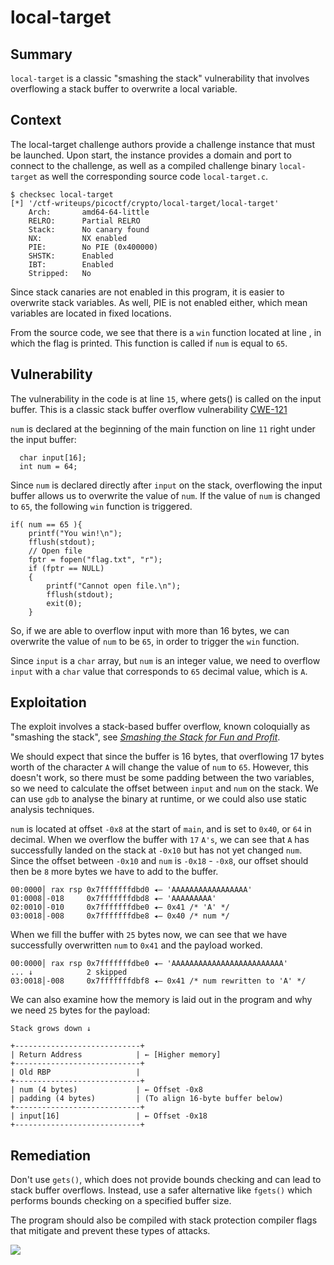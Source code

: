 # local-target

## Summary

`local-target` is a classic "smashing the stack" vulnerability that involves overflowing a stack buffer to overwrite a local variable.

## Context

The local-target challenge authors provide a challenge instance that must be
launched. Upon start, the instance provides a domain and port to connect to the
challenge, as well as a compiled challenge binary `local-target` as well the
corresponding source code `local-target.c`.

```text
$ checksec local-target
[*] '/ctf-writeups/picoctf/crypto/local-target/local-target'
    Arch:       amd64-64-little
    RELRO:      Partial RELRO
    Stack:      No canary found
    NX:         NX enabled
    PIE:        No PIE (0x400000)
    SHSTK:      Enabled
    IBT:        Enabled
    Stripped:   No
```

Since stack canaries are not enabled in this program, it is easier to overwrite stack variables. As well, PIE is not enabled either, which mean variables are located in fixed locations.

From the source code, we see that there is a `win` function located at line , in which the flag is printed. This function is called if `num` is equal to `65`.

## Vulnerability

The vulnerability in the code is at line `15`, where gets() is called on the input
buffer. This is a classic stack buffer overflow vulnerability
[CWE-121](https://cwe.mitre.org/data/definitions/121.html)

`num` is declared at the beginning of the main function on line `11` right under the input buffer:

```text
  char input[16];
  int num = 64;
```

Since `num` is declared directly after `input` on the stack, overflowing the input buffer allows us to overwrite the value of `num`. If the value of `num` is changed to `65`, the following `win` function is triggered.

```text
if( num == 65 ){
    printf("You win!\n");
    fflush(stdout);
    // Open file
    fptr = fopen("flag.txt", "r");
    if (fptr == NULL)
    {
        printf("Cannot open file.\n");
        fflush(stdout);
        exit(0);
    }
```

So, if we are able to overflow input with more than 16 bytes, we can overwrite the value of `num` to be `65`, in order to trigger the `win` function.

Since `input` is a `char` array, but `num` is an integer value, we need to overflow `input` with a `char` value that corresponds to `65` decimal value, which is `A`.

## Exploitation

The exploit involves a stack-based buffer overflow, known coloquially as
"smashing the stack", see [*Smashing the Stack for Fun and Profit*](http://phrack.org/issues/49/14.html).

We should expect that since the buffer is 16 bytes, that overflowing 17 bytes worth of the character `A` will change the value of `num` to `65`. However, this doesn't work, so there must be some padding between the two variables, so we need to calculate the offset between `input` and `num` on the stack. We can use `gdb` to analyse the binary at runtime, or we could also use static analysis techniques.

`num` is located at offset `-0x8` at the start of `main`, and is set to `0x40`, or `64` in decimal. When we overflow the buffer with `17` `A's`, we can see that `A` has successfully landed on the stack at `-0x10` but has not yet changed `num`. Since the offset between `-0x10` and `num` is `-0x18` - `-0x8`, our offset should then be `8` more bytes we have to add to the buffer.

```text
00:0000│ rax rsp 0x7fffffffdbd0 ◂— 'AAAAAAAAAAAAAAAAA'
01:0008│-018     0x7fffffffdbd8 ◂— 'AAAAAAAAA'
02:0010│-010     0x7fffffffdbe0 ◂— 0x41 /* 'A' */
03:0018│-008     0x7fffffffdbe8 ◂— 0x40 /* num */
```

When we fill the buffer with `25` bytes now, we can see that we have successfully overwritten `num` to `0x41` and the payload worked.

```text
00:0000│ rax rsp 0x7fffffffdbe0 ◂— 'AAAAAAAAAAAAAAAAAAAAAAAAA'
... ↓            2 skipped
03:0018│-008     0x7fffffffdbf8 ◂— 0x41 /* num rewritten to 'A' */
```

We can also examine how the memory is laid out in the program and why we need `25` bytes for the payload:

```text
Stack grows down ↓

+----------------------------+
| Return Address            | ← [Higher memory]
+----------------------------+
| Old RBP                   |
+----------------------------+
| num (4 bytes)             | ← Offset -0x8
| padding (4 bytes)         | (To align 16-byte buffer below)
+----------------------------+
| input[16]                 | ← Offset -0x18
+----------------------------+
```

## Remediation

Don't use `gets()`, which does not provide bounds checking and can lead to stack buffer overflows. Instead, use a safer alternative like `fgets()` which performs bounds checking on a specified buffer size.

The program should also be compiled with stack protection compiler flags that mitigate and prevent these types of attacks.

![](https://encrypted-tbn0.gstatic.com/images?q=tbn:ANd9GcSKY0f7c9zwgpX-EwVSzjNX_RbQz4XP-kO7sQ&s)